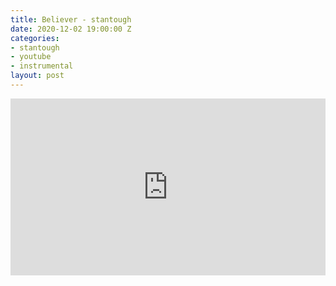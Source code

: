 ```yaml
---
title: Believer - stantough
date: 2020-12-02 19:00:00 Z
categories:
- stantough
- youtube
- instrumental
layout: post
---
```


<style>.embed-container { position: relative; padding-bottom: 56.25%; height: 0; overflow: hidden; max-width: 100%; } .embed-container iframe, .embed-container object, .embed-container embed { position: absolute; top: 0; left: 0; width: 100%; height: 100%; }</style><div class='embed-container'><iframe src='https://www.youtube.com/embed/F6QBtRFfGjQ' frameborder='0' allowfullscreen></iframe></div>

